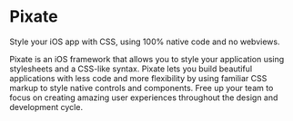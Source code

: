 Pixate
======

Style your iOS app with CSS, using 100% native code and no webviews.

Pixate is an iOS framework that allows you to style your application using stylesheets and a CSS-like syntax. Pixate lets you build  beautiful applications with less code and more flexibility by using familiar CSS markup to style native controls and components. Free up your team to focus on creating amazing user experiences throughout the design and development cycle.
